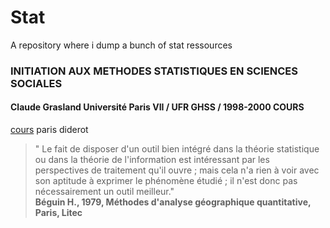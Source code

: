 # Stat

A repository where i dump a bunch of stat ressources


### INITIATION AUX METHODES STATISTIQUES EN SCIENCES SOCIALES
#### Claude Grasland Université Paris VII / UFR GHSS / 1998-2000 COURS

[cours](http://grasland.script.univ-paris-diderot.fr/STAT98/STAT98.htm) paris diderot

>" Le fait de disposer d'un outil bien intégré dans la théorie statistique ou dans la théorie de l'information est intéressant par les perspectives de traitement qu'il ouvre ; mais cela n'a rien à voir avec son aptitude à exprimer le phénomène étudié ; il n'est donc pas nécessairement un outil meilleur."   
**Béguin H., 1979, Méthodes d'analyse géographique quantitative, Paris, Litec**

